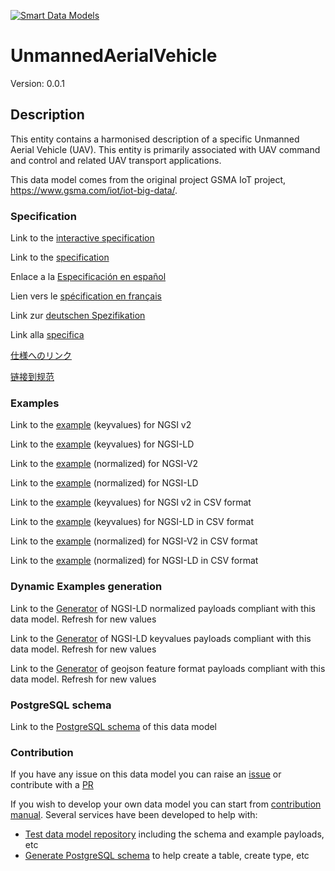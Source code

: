[![Smart Data Models](https://smartdatamodels.org/wp-content/uploads/2022/01/SmartDataModels_logo.png "Logo")](https://smartdatamodels.org)
# UnmannedAerialVehicle
Version: 0.0.1

## Description 

This entity contains a harmonised description of a specific Unmanned Aerial Vehicle (UAV). This entity is primarily associated with UAV command and control and related UAV transport applications.

This data model comes from the original project GSMA IoT project, https://www.gsma.com/iot/iot-big-data/.
### Specification

Link to the [interactive specification](https://swagger.lab.fiware.org/?url=https://smart-data-models.github.io/dataModel.UnmannedAerialVehicle/UnmannedAerialVehicle/swagger.yaml)

Link to the [specification](https://github.com/smart-data-models/dataModel.UnmannedAerialVehicle/blob/master/UnmannedAerialVehicle/doc/spec.md)

Enlace a la [Especificación en español](https://github.com/smart-data-models/dataModel.UnmannedAerialVehicle/blob/master/UnmannedAerialVehicle/doc/spec_ES.md)

Lien vers le [spécification en français](https://github.com/smart-data-models/dataModel.UnmannedAerialVehicle/blob/master/UnmannedAerialVehicle/doc/spec_FR.md)

Link zur [deutschen Spezifikation](https://github.com/smart-data-models/dataModel.UnmannedAerialVehicle/blob/master/UnmannedAerialVehicle/doc/spec_DE.md)

Link alla [specifica](https://github.com/smart-data-models/dataModel.UnmannedAerialVehicle/blob/master/UnmannedAerialVehicle/doc/spec_IT.md)

[仕様へのリンク](https://github.com/smart-data-models/dataModel.UnmannedAerialVehicle/blob/master/UnmannedAerialVehicle/doc/spec_JA.md)

[链接到规范](https://github.com/smart-data-models/dataModel.UnmannedAerialVehicle/blob/master/UnmannedAerialVehicle/doc/spec_ZH.md)
### Examples

Link to the [example](https://smart-data-models.github.io/dataModel.UnmannedAerialVehicle/UnmannedAerialVehicle/examples/example.json) (keyvalues) for NGSI v2

Link to the [example](https://smart-data-models.github.io/dataModel.UnmannedAerialVehicle/UnmannedAerialVehicle/examples/example.jsonld) (keyvalues) for NGSI-LD

Link to the [example](https://smart-data-models.github.io/dataModel.UnmannedAerialVehicle/UnmannedAerialVehicle/examples/example-normalized.json) (normalized) for NGSI-V2

Link to the [example](https://smart-data-models.github.io/dataModel.UnmannedAerialVehicle/UnmannedAerialVehicle/examples/example-normalized.jsonld) (normalized) for NGSI-LD

Link to the [example](https://github.com/smart-data-models/dataModel.UnmannedAerialVehicle/blob/master/UnmannedAerialVehicle/examples/example.json.csv) (keyvalues) for NGSI v2 in CSV format

Link to the [example](https://github.com/smart-data-models/dataModel.UnmannedAerialVehicle/blob/master/UnmannedAerialVehicle/examples/example.jsonld.csv) (keyvalues) for NGSI-LD in CSV format

Link to the [example](https://github.com/smart-data-models/dataModel.UnmannedAerialVehicle/blob/master/UnmannedAerialVehicle/examples/example-normalized.json.csv) (normalized) for NGSI-V2 in CSV format

Link to the [example](https://github.com/smart-data-models/dataModel.UnmannedAerialVehicle/blob/master/UnmannedAerialVehicle/examples/example-normalized.jsonld.csv) (normalized) for NGSI-LD in CSV format
### Dynamic Examples generation

Link to the [Generator](https://smartdatamodels.org/extra/ngsi-ld_generator.php?schemaUrl=https://raw.githubusercontent.com/smart-data-models/dataModel.UnmannedAerialVehicle/master/UnmannedAerialVehicle/schema.json&email=info@smartdatamodels.org) of NGSI-LD normalized payloads compliant with this data model. Refresh for new values

Link to the [Generator](https://smartdatamodels.org/extra/ngsi-ld_generator_keyvalues.php?schemaUrl=https://raw.githubusercontent.com/smart-data-models/dataModel.UnmannedAerialVehicle/master/UnmannedAerialVehicle/schema.json&email=info@smartdatamodels.org) of NGSI-LD keyvalues payloads compliant with this data model. Refresh for new values

Link to the [Generator](https://smartdatamodels.org/extra/geojson_features_generator.php?schemaUrl=https://raw.githubusercontent.com/smart-data-models/dataModel.UnmannedAerialVehicle/master/UnmannedAerialVehicle/schema.json&email=info@smartdatamodels.org) of geojson feature format payloads compliant with this data model. Refresh for new values
### PostgreSQL schema

Link to the [PostgreSQL schema](https://github.com/smart-data-models/dataModel.UnmannedAerialVehicle/blob/master/UnmannedAerialVehicle/schema.sql) of this data model
### Contribution

 If you have any issue on this data model you can raise an [issue](https://github.com/smart-data-models/dataModel.UnmannedAerialVehicle/issues)  or contribute with a [PR](https://github.com/smart-data-models/dataModel.UnmannedAerialVehicle/pulls)

 If you wish to develop your own data model you can start from [contribution manual](https://bit.ly/contribution_manual). Several services have been developed to help with: 
 - [Test data model repository](https://smartdatamodels.org/index.php/data-models-contribution-api/) including the schema and example payloads, etc
 - [Generate PostgreSQL schema](https://smartdatamodels.org/index.php/sql-service/) to help create a table, create type, etc